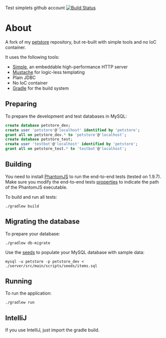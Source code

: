 Test simplets github account
[![Build Status](https://travis-ci.org/testinfected/simple-petstore.png)](https://travis-ci.org/testinfected/simple-petstore)

# About

A fork of my [petstore](https://github.com/testinfected/petstore) repository, but re-built with simple tools and no IoC container.

It uses the following tools:

- [Simple](http://www.simpleframework.org/), an embeddable high-performance HTTP server
- [Mustache](http://mustache.github.com) for logic-less templating
- Plain JDBC
- No IoC container
- [Gradle](http://www.gradle.org) for the build system 

## Preparing

To prepare the development and test databases in MySQL:

```sql
create database petstore_dev;
create user 'petstore'@'localhost' identified by 'petstore';
grant all on petstore_dev.* to 'petstore'@'localhost';
create database petstore_test;
create user 'testbot'@'localhost' identified by 'petstore';
grant all on petstore_test.* to 'testbot'@'localhost';
```

## Building

You need to install [PhantomJS](http://phantomjs.org) to run the end-to-end tests (tested on 1.9.7). Make sure you modify the 
end-to-end tests [properties](https://github.com/testinfected/simple-petstore/blob/master/server/src/test/resources/test.properties) 
to indicate the path of the PhantomJS executable. 

To build and run all tests:

`./gradlew build`

## Migrating the database

To prepare your database:

`./gradlew db-migrate`

Use the [seeds](https://github.com/testinfected/simple-petstore/blob/master/server/src/main/scripts/seeds/items.sql) to populate your MySQL database with sample data:

`mysql -u petstore -p petstore_dev < ./server/src/main/scripts/seeds/items.sql`

## Running

To run the application:

`./gradlew run`

## IntelliJ

If you use IntelliJ, just import the gradle build.
